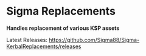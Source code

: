 # Sigma Replacements


**Handles replacement of various KSP assets**


Latest Releases: https://github.com/Sigma88/Sigma-KerbalReplacements/releases

